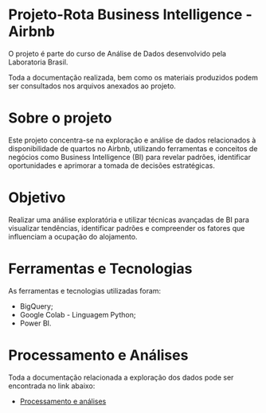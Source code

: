 # Projeto-Rota Business Intelligence - Airbnb

O projeto é parte do curso de Análise de Dados desenvolvido pela Laboratoria Brasil.

Toda a documentação realizada, bem como os materiais produzidos podem ser consultados nos arquivos anexados ao projeto.

# Sobre o projeto

Este projeto concentra-se na exploração e análise de dados relacionados à disponibilidade de quartos no Airbnb, utilizando ferramentas e conceitos de negócios como Business Intelligence (BI) para revelar padrões, identificar oportunidades e aprimorar a tomada de decisões estratégicas.

# Objetivo

Realizar uma análise exploratória e utilizar técnicas avançadas de BI para visualizar tendências, identificar padrões e compreender os fatores que influenciam a ocupação do alojamento.

# Ferramentas e Tecnologias

As ferramentas e tecnologias utilizadas foram:

- BigQuery;
- Google Colab - Linguagem Python;
- Power BI.

# Processamento e Análises

Toda a documentação relacionada a exploração dos dados pode ser encontrada no link abaixo:

- [Processamento e análises](https://github.com/beatriz-mdc/projeto5_airbnb/blob/main/processamento_e_analises.md)







